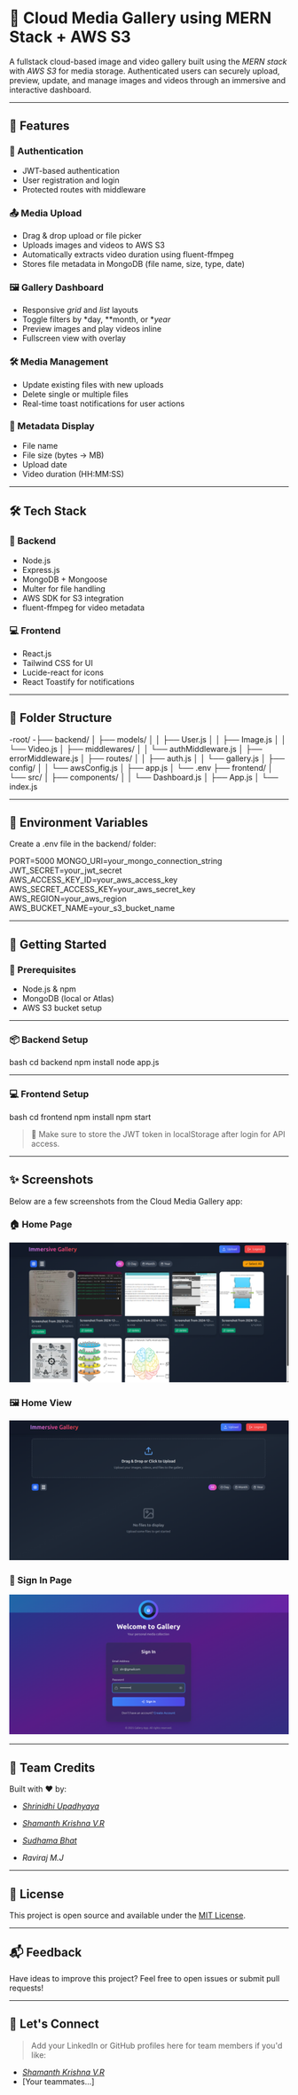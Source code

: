 # 📸 Cloud Media Gallery using MERN Stack + AWS S3

A fullstack cloud-based image and video gallery built using the *MERN stack* with *AWS S3* for media storage. Authenticated users can securely upload, preview, update, and manage images and videos through an immersive and interactive dashboard.

---

## 🚀 Features

### 🔐 Authentication
- JWT-based authentication
- User registration and login
- Protected routes with middleware

### 📤 Media Upload
- Drag & drop upload or file picker
- Uploads images and videos to AWS S3
- Automatically extracts video duration using fluent-ffmpeg
- Stores file metadata in MongoDB (file name, size, type, date)

### 🖼 Gallery Dashboard
- Responsive *grid* and *list* layouts
- Toggle filters by *day, **month, or **year*
- Preview images and play videos inline
- Fullscreen view with overlay

### 🛠 Media Management
- Update existing files with new uploads
- Delete single or multiple files
- Real-time toast notifications for user actions

### 🧠 Metadata Display
- File name
- File size (bytes → MB)
- Upload date
- Video duration (HH:MM:SS)

---

## 🛠 Tech Stack

### 🔧 Backend
- Node.js
- Express.js
- MongoDB + Mongoose
- Multer for file handling
- AWS SDK for S3 integration
- fluent-ffmpeg for video metadata

### 💻 Frontend
- React.js
- Tailwind CSS for UI
- Lucide-react for icons
- React Toastify for notifications

---

## 📂 Folder Structure


-root/
-├── backend/
│   ├── models/
│   │   ├── User.js
│   │   ├── Image.js
│   │   └── Video.js
│   ├── middlewares/
│   │   └── authMiddleware.js
│   ├── errorMiddleware.js
│   ├── routes/
│   │   ├── auth.js
│   │   └── gallery.js
│   ├── config/
│   │   └── awsConfig.js
│   ├── app.js
│   └── .env
├── frontend/
│   └── src/
│       ├── components/
│       │   └── Dashboard.js
│       ├── App.js
│       └── index.js



---

## 🔐 Environment Variables

Create a .env file in the backend/ folder:


PORT=5000
MONGO_URI=your_mongo_connection_string
JWT_SECRET=your_jwt_secret
AWS_ACCESS_KEY_ID=your_aws_access_key
AWS_SECRET_ACCESS_KEY=your_aws_secret_key
AWS_REGION=your_aws_region
AWS_BUCKET_NAME=your_s3_bucket_name


---

## 🚀 Getting Started

### 🧰 Prerequisites
- Node.js & npm
- MongoDB (local or Atlas)
- AWS S3 bucket setup

---

### 📦 Backend Setup

bash
cd backend
npm install
node app.js


---

### 💻 Frontend Setup

bash
cd frontend
npm install
npm start


> 🔐 Make sure to store the JWT token in localStorage after login for API access.

---

## ✨ Screenshots

Below are a few screenshots from the Cloud Media Gallery app:

### 🏠 Home Page

![Home Page](screenshots/home-page.png)

### 🖼️  Home View

![Home Page 2](screenshots/home-page2.png)

### 🔐 Sign In Page

![Sign In](screenshots/sign-in.png)


---

## 👥 Team Credits

Built with ❤ by:

- [*Shrinidhi Upadhyaya*](https://github.com/Shrinidhi972004)

- [*Shamanth Krishna V.R*](https://github.com/Shamanth-k)

- [*Sudhama Bhat*](https://github.com/Sudhama-bhat)

- *Raviraj M.J*

---

## 📄 License

This project is open source and available under the [MIT License](LICENSE).

---

## 📬 Feedback

Have ideas to improve this project? Feel free to open issues or submit pull requests!

---

## 🔗 Let's Connect

> Add your LinkedIn or GitHub profiles here for team members if you'd like:

- [*Shamanth Krishna V.R*](https://github.com/Shamanth-k)
- [Your teammates...]
